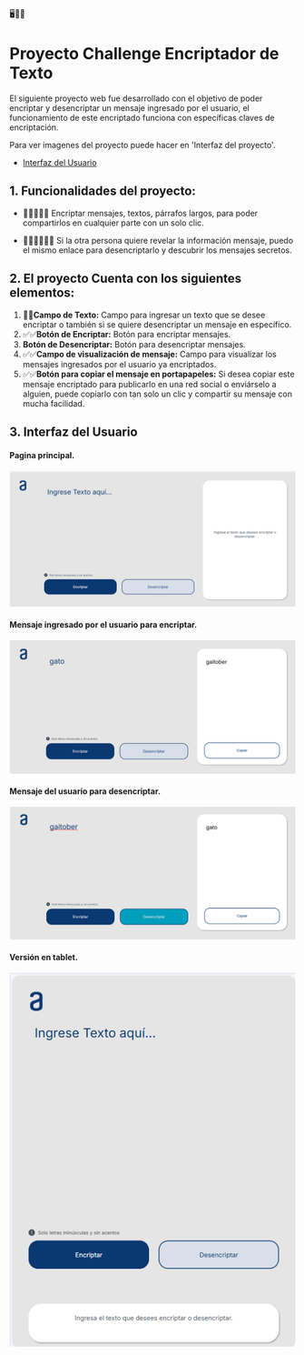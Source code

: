 🖥📘📕
# Proyecto Challenge Encriptador de Texto
El siguiente proyecto web fue desarrollado con el objetivo de poder encriptar y desencriptar un mensaje ingresado por el usuario, el funcionamiento de este encriptado funciona con específicas claves de encriptación. 

Para ver imagenes del proyecto puede hacer en 'Interfaz del proyecto'.

* [Interfaz del Usuario](#id2)

## 1. Funcionalidades del proyecto: 
- 🕵🏼🕵🏽‍♀ Encriptar mensajes, textos, párrafos largos, para poder compartirlos en cualquier parte con un solo clic.

- 👩🏻‍💻👨🏻‍💻 Si la otra persona quiere revelar la información mensaje, puedo el mismo enlace para desencriptarlo y descubrir los mensajes secretos.


## 2. El proyecto Cuenta con los siguientes elementos:
1. 📝📝**Campo de Texto:** Campo para ingresar un texto que se desee encriptar o también si se quiere desencriptar un mensaje en específico. 
2. ✅✅**Botón de Encriptar:** Botón para encriptar mensajes.
3. **Botón de Desencriptar:** Botón para desencriptar mensajes.
4. ✅✅**Campo de visualización de mensaje:** Campo para visualizar los mensajes ingresados por el usuario ya encriptados.
5. ✅✅**Botón para copiar el mensaje en portapapeles:** Si desea copiar este mensaje encriptado para publicarlo en una red social o enviárselo a alguien, puede copiarlo con tan solo un clic y compartir su mensaje con mucha facilidad. 


## 3. Interfaz del Usuario <a name="id2"></a>
#### Pagina principal.
![alt text](./images/image_intro.png)

#### Mensaje ingresado por el usuario para encriptar.
![alt text](./images/image_intro_enc.png)

#### Mensaje del usuario para desencriptar.
![alt text](./images/image_intro_des.png)

#### Versión en tablet.
![alt text](./images/image_intro_tablet.png)
